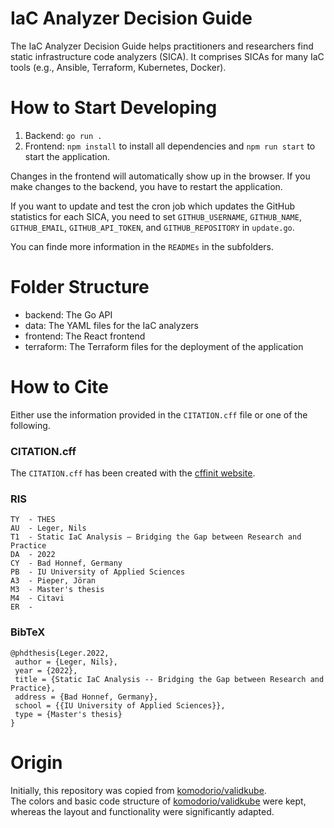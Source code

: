 # IaC Analyzer Decision Guide
The IaC Analyzer Decision Guide helps practitioners and researchers find static infrastructure code analyzers (SICA). It comprises SICAs for many IaC tools (e.g., Ansible, Terraform, Kubernetes, Docker).

# How to Start Developing
1. Backend: `go run .`
2. Frontend: `npm install` to install all dependencies and  `npm run start` to start the application.

Changes in the frontend will automatically show up in the browser. If you make changes to the backend, you have to restart the application. <br>

If you want to update and test the cron job which updates the GitHub statistics for each SICA, you need to set `GITHUB_USERNAME`, `GITHUB_NAME`, `GITHUB_EMAIL`, `GITHUB_API_TOKEN`, and `GITHUB_REPOSITORY` in `update.go`.

You can finde more information in the `READMEs` in the subfolders.
# Folder Structure
- backend: The Go API
- data: The YAML files for the IaC analyzers
- frontend: The React frontend
- terraform: The Terraform files for the deployment of the application
# How to Cite
Either use the information provided in the `CITATION.cff` file or one of the following. <br>
### CITATION.cff
The `CITATION.cff` has been created with the [cffinit website](https://citation-file-format.github.io/cff-initializer-javascript/#/). <br>
### RIS
```
TY  - THES
AU  - Leger, Nils
T1  - Static IaC Analysis – Bridging the Gap between Research and Practice
DA  - 2022
CY  - Bad Honnef, Germany
PB  - IU University of Applied Sciences
A3  - Pieper, Jöran
M3  - Master's thesis
M4  - Citavi
ER  -
```
### BibTeX
```
@phdthesis{Leger.2022,
 author = {Leger, Nils},
 year = {2022},
 title = {Static IaC Analysis -- Bridging the Gap between Research and Practice},
 address = {Bad Honnef, Germany},
 school = {{IU University of Applied Sciences}},
 type = {Master's thesis}
}
```

# Origin
Initially, this repository was copied from [komodorio/validkube](https://github.com/komodorio/validkube). <br>
The colors and basic code structure of [komodorio/validkube](https://github.com/komodorio/validkube) were kept, whereas the layout and functionality were significantly adapted.
